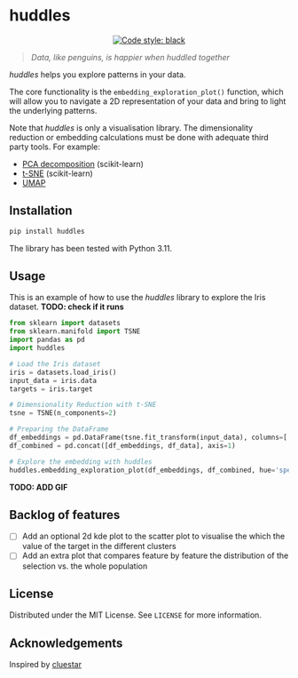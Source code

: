 # huddles

<p align="center">
<!-- <a href="https://pypi.org/project/black/"><img alt="PyPI" src="https://img.shields.io/pypi/v/black"></a> -->
<a href="https://github.com/psf/black"><img alt="Code style: black" src="https://img.shields.io/badge/code%20style-black-000000.svg"></a>
<!-- [![Python Version](https://img.shields.io/pypi/pyversions/ydata-profiling)](https://pypi.org/project/ydata-profiling/)  -->
<!-- [![Code style: black](https://img.shields.io/badge/code%20style-black-000000.svg)](https://github.com/python/black) -->
</p>

> *Data, like penguins, is happier when huddled together*

 *huddles* helps you explore patterns in your data.

 The core functionality is the `embedding_exploration_plot()` function, which will allow you to navigate a 2D representation of your data and bring to light the underlying patterns.

Note that *huddles* is only a visualisation library. The dimensionality reduction or embedding calculations must be done with adequate third party tools. For example:

- [PCA decomposition](https://scikit-learn.org/stable/modules/generated/sklearn.decomposition.PCA.html#sklearn.decomposition.PCA) (scikit-learn)
- [t-SNE](https://scikit-learn.org/stable/modules/generated/sklearn.manifold.TSNE.html#sklearn.manifold.TSNE) (scikit-learn)
- [UMAP](https://github.com/lmcinnes/umap)

## Installation

```bash
pip install huddles
```

The library has been tested with Python 3.11.

## Usage

This is an example of how to use the *huddles* library to explore the Iris dataset.
**TODO: check if it runs**
```python  #
from sklearn import datasets
from sklearn.manifold import TSNE
import pandas as pd
import huddles

# Load the Iris dataset
iris = datasets.load_iris()
input_data = iris.data
targets = iris.target

# Dimensionality Reduction with t-SNE
tsne = TSNE(n_components=2)

# Preparing the DataFrame
df_embeddings = pd.DataFrame(tsne.fit_transform(input_data), columns=['x1', 'x2'])
df_combined = pd.concat([df_embeddings, df_data], axis=1)

# Explore the embedding with huddles
huddles.embedding_exploration_plot(df_embeddings, df_combined, hue='species')
```

**TODO: ADD GIF**

## Backlog of features

- [ ] Add an optional 2d kde plot to the scatter plot to visualise the which the value of the target in the different clusters
- [ ] Add an extra plot that compares feature by feature the distribution of the selection vs. the whole population

## License

Distributed under the MIT License. See `LICENSE` for more information.

## Acknowledgements

Inspired by [cluestar](https://github.com/koaning/cluestar)

